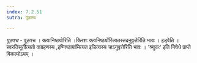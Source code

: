 ```yaml
---
index: 7.2.51
sutra: पूङश्च

---
```

_पूङश्च_ - पूङश्च । क्त्वानिष्ठयोरिति ।क्लिशः क्त्वनिष्ठयो॑रित्यतस्तदनुवृत्तेरिति भावः । इड्वेति ।स्वरतिसूती॑त्यतो वाग्रहणस्य ,इण्निष्ठाया॑मित्यत इडित्यस्य चाऽनुवृत्तेरिति भावः । 'श्र्युकः' इति निषेधे प्राप्ते विकल्पोऽयम् । 
